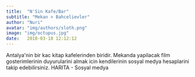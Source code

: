 ```yaml
---
title:  "N'Sin Kafe/Bar"
subtitle: "Mekan > Bahcelievler"
author: "Nuri"
avatar: "img/authors/sloth.png"
image: "img/octupus.jpg"
date:   2018-03-18 12:12:12
---
```


Antalya'nin bir kac kitap kafelerinden biridir. Mekanda yapilacak film gosterimlerinin duyurularini almak icin kendilerinin sosyal medya hesaplarini takip edebilirsiniz.
HARITA - Sosyal medya
